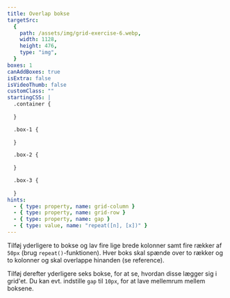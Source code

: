 ```yaml
---
title: Overlap bokse
targetSrc:
  {
    path: /assets/img/grid-exercise-6.webp,
    width: 1128,
    height: 476,
    type: "img",
  }
boxes: 1
canAddBoxes: true
isExtra: false
isVideoThumb: false
customClass: ""
startingCSS: |
  .container {
    
  }

  .box-1 {
    
  }

  .box-2 {
    
  }

  .box-3 {
    
  }
hints:
  - { type: property, name: grid-column }
  - { type: property, name: grid-row }
  - { type: property, name: gap }
  - { type: value, name: "repeat([n], [x])" }
---
```


Tilføj yderligere to bokse og lav fire lige brede kolonner samt fire rækker af <code data-type="value">50px</code> (brug <code data-type="value">repeat()</code>-funktionen). Hver boks skal spænde over to rækker og to kolonner og skal overlappe hinanden (se reference).

Tilføj derefter yderligere seks bokse, for at se, hvordan disse lægger sig i grid'et. Du kan evt. indstille `gap` til <code data-type="value">10px</code>, for at lave mellemrum mellem boksene.
